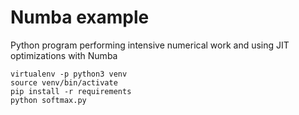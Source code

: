 # Numba example
Python program performing intensive numerical work and using JIT optimizations with Numba

	virtualenv -p python3 venv
	source venv/bin/activate
	pip install -r requirements
	python softmax.py
